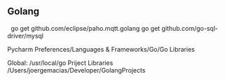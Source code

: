 ## Golang ##
  
go get github.com/eclipse/paho.mqtt.golang
go get github.com/go-sql-driver/mysql

Pycharm Preferences/Languages & Frameworks/Go/Go Libraries

Global:
/usr/local/go
Priject Libraries
/Users/joergemacias/Developer/GolangProjects
